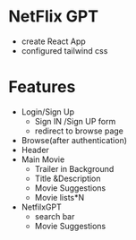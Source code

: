 # NetFlix GPT

- create React App
- configured tailwind css

# Features

- Login/Sign Up
  - Sign IN /Sign UP form
  - redirect to browse page
- Browse(after authentication)
- Header
- Main Movie
  - Trailer in Background
  - Title &Description
  - Movie Suggestions
  - Movie lists\*N
- NetfilxGPT
  - search bar
  - Movie Suggestions
